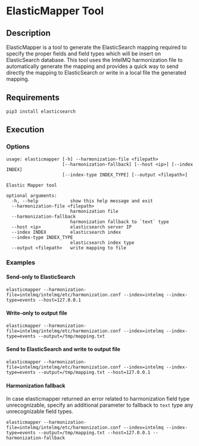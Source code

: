 # ElasticMapper Tool

## Description

ElasticMapper is a tool to generate the ElasticSearch mapping required to specify the proper fields and field types which will be insert on ElasticSearch database. This tool uses the IntelMQ harmonization file to automatically generate the mapping and provides a quick way to send directly the mapping to ElasticSearch or write in a local file the generated mapping.

## Requirements

```
pip3 install elasticsearch
```

## Execution

### Options

```
usage: elasticmapper [-h] --harmonization-file <filepath>
                     [--harmonization-fallback] [--host <ip>] [--index INDEX]
                     [--index-type INDEX_TYPE] [--output <filepath>]

Elastic Mapper tool

optional arguments:
  -h, --help            show this help message and exit
  --harmonization-file <filepath>
                        harmonization file
  --harmonization-fallback
                        harmonization fallback to `text` type
  --host <ip>           elasticsearch server IP
  --index INDEX         elasticsearch index
  --index-type INDEX_TYPE
                        elasticsearch index type
  --output <filepath>   write mapping to file
```

### Examples

#### Send-only to ElasticSearch

```
elasticmapper --harmonization-file=intelmq/intelmq/etc/harmonization.conf --index=intelmq --index-type=events --host=127.0.0.1
```

#### Write-only to output file

```
elasticmapper --harmonization-file=intelmq/intelmq/etc/harmonization.conf --index=intelmq --index-type=events --output=/tmp/mapping.txt
```

#### Send to ElasticSearch and write to output file
```
elasticmapper --harmonization-file=intelmq/intelmq/etc/harmonization.conf --index=intelmq --index-type=events --output=/tmp/mapping.txt --host=127.0.0.1
```

#### Harmonization fallback

In case elasticmapper returned an error related to harmonization field type unrecognizable, specify an additional parameter to fallback to `text` type any unrecognizable field types.

```
elasticmapper --harmonization-file=intelmq/intelmq/etc/harmonization.conf --index=intelmq --index-type=events --output=/tmp/mapping.txt --host=127.0.0.1 --harmonization-fallback
```
